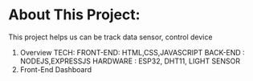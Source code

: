 # About This Project:


This project helps us can be track data sensor, control device


1. Overview
  TECH:
    FRONT-END: HTML,CSS,JAVASCRIPT
    BACK-END : NODEJS,EXPRESSJS
    HARDWARE : ESP32, DHT11, LIGHT SENSOR
2. Front-End
  Dashboard
